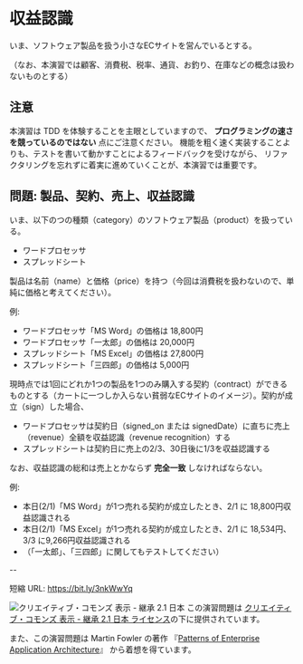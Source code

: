 # 収益認識

いま、ソフトウェア製品を扱う小さなECサイトを営んでいるとする。

（なお、本演習では顧客、消費税、税率、通貨、お釣り、在庫などの概念は扱わないものとする）


## 注意

本演習は TDD を体験することを主眼としていますので、 __プログラミングの速さを競っているのではない__ 点にご注意ください。
機能を粗く速く実装することよりも、テストを書いて動かすことによるフィードバックを受けながら、
リファクタリングを忘れずに着実に進めていくことが、本演習では重要です。


## 問題: 製品、契約、売上、収益認識

いま、以下のつの種類（category）のソフトウェア製品（product）を扱っている。

- ワードプロセッサ
- スプレッドシート

製品は名前（name）と価格（price）を持つ（今回は消費税を扱わないので、単純に価格と考えてください）。

例:

- ワードプロセッサ「MS Word」の価格は 18,800円
- ワードプロセッサ「一太郎」の価格は 20,000円
- スプレッドシート「MS Excel」の価格は 27,800円
- スプレッドシート「三四郎」の価格は 5,000円

現時点では1回にどれか1つの製品を1つのみ購入する契約（contract）ができるものとする（カートに一つしか入らない貧弱なECサイトのイメージ）。契約が成立（sign）した場合、

- ワードプロセッサは契約日（signed_on または signedDate）に直ちに売上（revenue）全額を収益認識（revenue recognition）する
- スプレッドシートは契約日に売上の2/3、30日後に1/3を収益認識する

なお、収益認識の総和は売上とかならず __完全一致__ しなければならない。


例:

- 本日(2/1)「MS Word」が1つ売れる契約が成立したとき、2/1 に 18,800円収益認識される
- 本日(2/1)「MS Excel」が1つ売れる契約が成立したとき、2/1 に 18,534円、3/3 に9,266円収益認識される
- （「一太郎」、「三四郎」に関してもテストしてください）

--

短縮 URL: https://bit.ly/3nkWwYq


![クリエイティブ・コモンズ 表示 - 継承 2.1 日本](http://i.creativecommons.org/l/by-sa/2.1/jp/88x31.png)
この演習問題は [クリエイティブ・コモンズ 表示 - 継承 2.1 日本 ライセンス](http://creativecommons.org/licenses/by-sa/2.1/jp/)の下に提供されています。

また、この演習問題は Martin Fowler の著作 『[Patterns of Enterprise Application Architecture](https://www.amazon.co.jp/dp/0321127420)』 から着想を得ています。